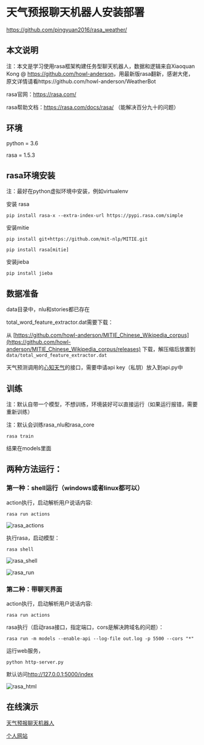 # 天气预报聊天机器人安装部署

https://github.com/pingyuan2016/rasa_weather/


## 本文说明

注：本文是学习使用rasa框架构建任务型聊天机器人，数据和逻辑来自Xiaoquan Kong @ <https://github.com/howl-anderson>，用最新版rasa翻新，感谢大佬，原文详情请看https://github.com/howl-anderson/WeatherBot

rasa官网：https://rasa.com/

rasa帮助文档：https://rasa.com/docs/rasa/ （能解决百分九十的问题）

## 环境

python = 3.6

rasa = 1.5.3

## rasa环境安装

注：最好在python虚拟环境中安装，例如virtualenv

安装 rasa

`pip install rasa-x --extra-index-url https://pypi.rasa.com/simple`

安装mitie

`pip install git+https://github.com/mit-nlp/MITIE.git`

`pip install rasa[mitie]`

安装jieba

`pip install jieba`

## 数据准备

data目录中，nlu和stories都已存在

total_word_feature_extractor.dat需要下载：

从 [https://github.com/howl-anderson/MITIE_Chinese_Wikipedia_corpus](https://github.com/howl-anderson/MITIE_Chinese_Wikipedia_corpus/releases) 下载，解压缩后放置到 `data/total_word_feature_extractor.dat`

天气预测调用的[心知天气](https://www.seniverse.com/)的接口，需要申请api key（私钥）放入到api.py中

## 训练

注：默认自带一个模型，不想训练，环境装好可以直接运行（如果运行报错，需要重新训练）

注：默认会训练rasa_nlu和rasa_core

`rasa train`

结果在models里面

## 两种方法运行：

### 第一种：shell运行（windows或者linux都可以）

action执行，启动解析用户说话内容:

`rasa run actions `

![rasa_actions](.images/rasa_actions.png)

执行rasa，启动模型：

`rasa shell`

![rasa_shell](.images/rasa_shell.png)

![rasa_run](.images/rasa_run.png)

### 第二种：带聊天界面

action执行，启动解析用户说话内容:

`rasa run actions `

rasa执行（启动rasa接口，指定端口，cors是解决跨域名的问题）：

`rasa run -m models --enable-api --log-file out.log -p 5500 --cors "*"`

运行web服务，

`python http-server.py`

默认访问<http://127.0.0.1:5000/index>

![rasa_html](.images/.png)

## 在线演示

[天气预报聊天机器人](http://www.nlpport.com/freedom/weather/)

[个人网站](http://www.nlpport.com)
